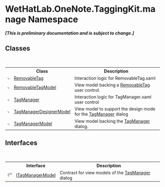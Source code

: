 # WetHatLab.OneNote.TaggingKit.manage Namespace
 _**\[This is preliminary documentation and is subject to change.\]**_

## Classes
&nbsp;<table><tr><th></th><th>Class</th><th>Description</th></tr><tr><td>![Public class](media/pubclass.gif "Public class")</td><td><a href="ef583703-d11c-ba42-c90f-7c19350d1e2b">RemovableTag</a></td><td>
Interaction logic for RemovableTag.xaml</td></tr><tr><td>![Public class](media/pubclass.gif "Public class")</td><td><a href="32406c1b-ec12-fbca-fbfd-c21c82c436eb">RemovableTagModel</a></td><td>
View model backing a <a href="ef583703-d11c-ba42-c90f-7c19350d1e2b">RemovableTag</a> user control.</td></tr><tr><td>![Public class](media/pubclass.gif "Public class")</td><td><a href="1dd95e73-f701-a92b-b3f8-90e215d5c4ed">TagManager</a></td><td>
Interaction logic for TagManager.xaml user control</td></tr><tr><td>![Public class](media/pubclass.gif "Public class")</td><td><a href="832685a8-ae88-96ec-f024-ee5a974b0262">TagManagerDesignerModel</a></td><td>
View model to support the design mode for the <a href="1dd95e73-f701-a92b-b3f8-90e215d5c4ed">TagManager</a> dialog</td></tr><tr><td>![Public class](media/pubclass.gif "Public class")</td><td><a href="0501014e-b454-6ea6-53dd-ea5cf4e8e537">TagManagerModel</a></td><td>
View model backing the <a href="1dd95e73-f701-a92b-b3f8-90e215d5c4ed">TagManager</a> dialog.</td></tr></table>

## Interfaces
&nbsp;<table><tr><th></th><th>Interface</th><th>Description</th></tr><tr><td>![Protected interface](media/protinterface.gif "Protected interface")</td><td><a href="c02647cb-d2dc-8ae2-a61a-b1150828714d">ITagManagerModel</a></td><td>
Contract for view models of the <a href="1dd95e73-f701-a92b-b3f8-90e215d5c4ed">TagManager</a> dialog</td></tr></table>&nbsp;
